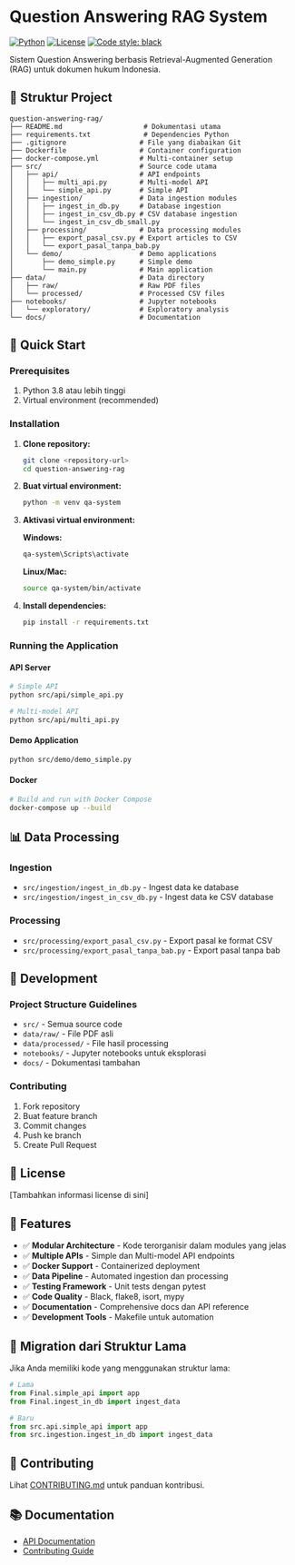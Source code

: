 # Question Answering RAG System

[![Python](https://img.shields.io/badge/python-3.8+-blue.svg)](https://www.python.org/downloads/)
[![License](https://img.shields.io/badge/license-MIT-green.svg)](LICENSE)
[![Code style: black](https://img.shields.io/badge/code%20style-black-000000.svg)](https://github.com/psf/black)

Sistem Question Answering berbasis Retrieval-Augmented Generation (RAG) untuk dokumen hukum Indonesia.

## 📁 Struktur Project

```
question-answering-rag/
├── README.md                    # Dokumentasi utama
├── requirements.txt             # Dependencies Python
├── .gitignore                  # File yang diabaikan Git
├── Dockerfile                  # Container configuration
├── docker-compose.yml          # Multi-container setup
├── src/                        # Source code utama
│   ├── api/                    # API endpoints
│   │   ├── multi_api.py        # Multi-model API
│   │   └── simple_api.py       # Simple API
│   ├── ingestion/              # Data ingestion modules
│   │   ├── ingest_in_db.py     # Database ingestion
│   │   ├── ingest_in_csv_db.py # CSV database ingestion
│   │   └── ingest_in_csv_db_small.py
│   ├── processing/             # Data processing modules
│   │   ├── export_pasal_csv.py # Export articles to CSV
│   │   └── export_pasal_tanpa_bab.py
│   └── demo/                   # Demo applications
│       ├── demo_simple.py      # Simple demo
│       └── main.py             # Main application
├── data/                       # Data directory
│   ├── raw/                    # Raw PDF files
│   └── processed/              # Processed CSV files
├── notebooks/                  # Jupyter notebooks
│   └── exploratory/            # Exploratory analysis
└── docs/                       # Documentation
```

## 🚀 Quick Start

### Prerequisites

1. Python 3.8 atau lebih tinggi
2. Virtual environment (recommended)

### Installation

1. **Clone repository:**

    ```bash
    git clone <repository-url>
    cd question-answering-rag
    ```

2. **Buat virtual environment:**

    ```bash
    python -m venv qa-system
    ```

3. **Aktivasi virtual environment:**

    **Windows:**

    ```bash
    qa-system\Scripts\activate
    ```

    **Linux/Mac:**

    ```bash
    source qa-system/bin/activate
    ```

4. **Install dependencies:**
    ```bash
    pip install -r requirements.txt
    ```

### Running the Application

#### API Server

```bash
# Simple API
python src/api/simple_api.py

# Multi-model API
python src/api/multi_api.py
```

#### Demo Application

```bash
python src/demo/demo_simple.py
```

#### Docker

```bash
# Build and run with Docker Compose
docker-compose up --build
```

## 📊 Data Processing

### Ingestion

-   `src/ingestion/ingest_in_db.py` - Ingest data ke database
-   `src/ingestion/ingest_in_csv_db.py` - Ingest data ke CSV database

### Processing

-   `src/processing/export_pasal_csv.py` - Export pasal ke format CSV
-   `src/processing/export_pasal_tanpa_bab.py` - Export pasal tanpa bab

## 🔧 Development

### Project Structure Guidelines

-   `src/` - Semua source code
-   `data/raw/` - File PDF asli
-   `data/processed/` - File hasil processing
-   `notebooks/` - Jupyter notebooks untuk eksplorasi
-   `docs/` - Dokumentasi tambahan

### Contributing

1. Fork repository
2. Buat feature branch
3. Commit changes
4. Push ke branch
5. Create Pull Request

## 📝 License

[Tambahkan informasi license di sini]

## 🎯 Features

-   ✅ **Modular Architecture** - Kode terorganisir dalam modules yang jelas
-   ✅ **Multiple APIs** - Simple dan Multi-model API endpoints
-   ✅ **Docker Support** - Containerized deployment
-   ✅ **Data Pipeline** - Automated ingestion dan processing
-   ✅ **Testing Framework** - Unit tests dengan pytest
-   ✅ **Code Quality** - Black, flake8, isort, mypy
-   ✅ **Documentation** - Comprehensive docs dan API reference
-   ✅ **Development Tools** - Makefile untuk automation

## 🔄 Migration dari Struktur Lama

Jika Anda memiliki kode yang menggunakan struktur lama:

```python
# Lama
from Final.simple_api import app
from Final.ingest_in_db import ingest_data

# Baru
from src.api.simple_api import app
from src.ingestion.ingest_in_db import ingest_data
```

## 🤝 Contributing

Lihat [CONTRIBUTING.md](docs/CONTRIBUTING.md) untuk panduan kontribusi.

## 📚 Documentation

-   [API Documentation](docs/API.md)
-   [Contributing Guide](docs/CONTRIBUTING.md)
